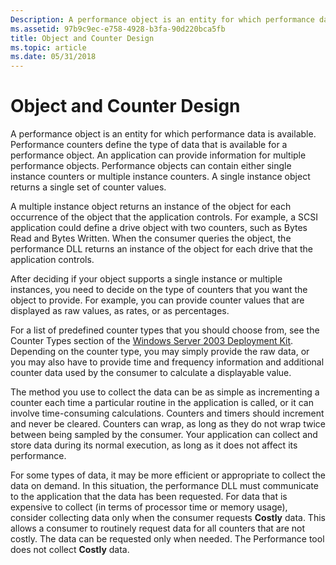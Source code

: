 ```yaml
---
Description: A performance object is an entity for which performance data is available.
ms.assetid: 97b9c9ec-e758-4928-b3fa-90d220bca5fb
title: Object and Counter Design
ms.topic: article
ms.date: 05/31/2018
---
```


# Object and Counter Design

A performance object is an entity for which performance data is available. Performance counters define the type of data that is available for a performance object. An application can provide information for multiple performance objects. Performance objects can contain either single instance counters or multiple instance counters. A single instance object returns a single set of counter values.

A multiple instance object returns an instance of the object for each occurrence of the object that the application controls. For example, a SCSI application could define a drive object with two counters, such as Bytes Read and Bytes Written. When the consumer queries the object, the performance DLL returns an instance of the object for each drive that the application controls.

After deciding if your object supports a single instance or multiple instances, you need to decide on the type of counters that you want the object to provide. For example, you can provide counter values that are displayed as raw values, as rates, or as percentages.

For a list of predefined counter types that you should choose from, see the Counter Types section of the [Windows Server 2003 Deployment Kit](/previous-versions/windows/it-pro/windows-server-2003/cc776490(v=ws.10)). Depending on the counter type, you may simply provide the raw data, or you may also have to provide time and frequency information and additional counter data used by the consumer to calculate a displayable value.

The method you use to collect the data can be as simple as incrementing a counter each time a particular routine in the application is called, or it can involve time-consuming calculations. Counters and timers should increment and never be cleared. Counters can wrap, as long as they do not wrap twice between being sampled by the consumer. Your application can collect and store data during its normal execution, as long as it does not affect its performance.

For some types of data, it may be more efficient or appropriate to collect the data on demand. In this situation, the performance DLL must communicate to the application that the data has been requested. For data that is expensive to collect (in terms of processor time or memory usage), consider collecting data only when the consumer requests **Costly** data. This allows a consumer to routinely request data for all counters that are not costly. The data can be requested only when needed. The Performance tool does not collect **Costly** data.

 

 